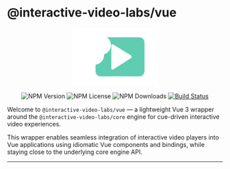 # @interactive-video-labs/vue
<p align="center">
  <img src="https://raw.githubusercontent.com/interactive-video-labs/docs/main/logo.svg" width="200px" alt="Interactive Video Labs Logo" />
</p>
<p align="center">
  <img src="https://img.shields.io/npm/v/@interactive-video-labs/vue" alt="NPM Version" />
  <img src="https://img.shields.io/npm/l/@interactive-video-labs/vue" alt="NPM License" />
  <img src="https://img.shields.io/npm/dm/@interactive-video-labs/vue?style=flat-square" alt="NPM Downloads" />
  <a href="https://github.com/interactive-video-labs/interactive-video-vue-wrapper/actions">
    <img src="https://github.com/interactive-video-labs/interactive-video-vue-wrapper/actions/workflows/release.yml/badge.svg" alt="Build Status" />
  </a>
</p>

Welcome to `@interactive-video-labs/vue` — a lightweight Vue 3 wrapper around the `@interactive-video-labs/core` engine for cue-driven interactive video experiences.

This wrapper enables seamless integration of interactive video players into Vue applications using idiomatic Vue components and bindings, while staying close to the underlying core engine API.

---
